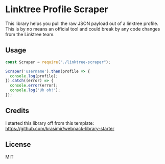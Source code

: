 # Linktree Profile Scraper

This library helps you pull the raw JSON payload out of a linktree profile. This is by no means an official tool and could break by any code changes from the Linktree team.

## Usage

```javascript
const Scraper = require("./linktree-scraper");

Scraper('username').then(profile => {
  console.log(profile);
}).catch((error) => {
  console.error(error);
  console.log('Uh oh!');
});
```

## Credits

I started this library off from this template: https://github.com/krasimir/webpack-library-starter

## License

MIT
